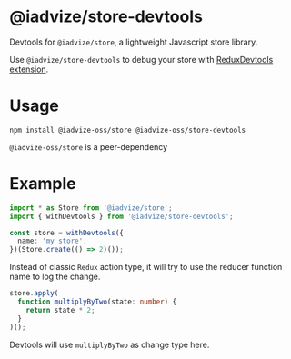 @iadvize/store-devtools
=======================

Devtools for `@iadvize/store`, a lightweight Javascript store library.

Use `@iadvize/store-devtools` to debug your store with [ReduxDevtools
extension](https://github.com/zalmoxisus/redux-devtools-extension).

# Usage

```
npm install @iadvize-oss/store @iadvize-oss/store-devtools
```

`@iadvize-oss/store` is a peer-dependency

# Example

```typescript
import * as Store from '@iadvize/store';
import { withDevtools } from '@iadvize/store-devtools';

const store = withDevtools({
  name: 'my store',
})(Store.create(() => 2)());
```

Instead of classic `Redux` action type, it will try to use the reducer function
name to log the change.

```typescript
store.apply(
  function multiplyByTwo(state: number) {
    return state * 2;
  }
)();
```

Devtools will use `multiplyByTwo` as change type here.
